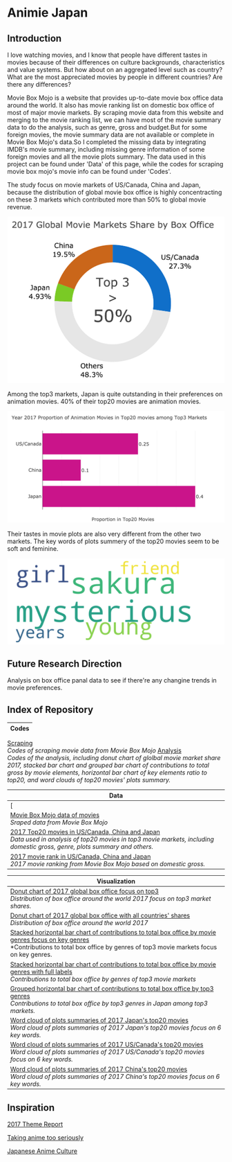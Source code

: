 # Animie Japan

## Introduction
I love watching movies, and I know that people have different tastes in movies because of their differences on culture backgrounds, characteristics and value systems. But how about on an aggregated level such as country? What are the most appreciated movies by people in different countries? Are there any differences? 

Movie Box Mojo is a website that provides up-to-date movie box office data around the world. It also has movie ranking list on domestic box office of most of major movie markets. By scraping movie data from this website and merging to the movie ranking list, we can have most of the movie summary data to do the analysis, such as genre, gross and budget.But for some foreign movies, the movie summary data are not available or complete in Movie Box Mojo's data.So I completed the missing data by integrating IMDB's movie summary, including missing genre information of some foreign movies and all the movie plots summary. The data used in this project can be found under 'Data' of this page, while the codes for scraping movie box mojo's movie info can be found under 'Codes'.

The study focus on movie markets of US/Canada, China and Japan, because the distribution of global movie box office is highly concentracting on these 3 markets which contributed more than 50% to global movie revenue. 

![alt text](https://github.com/wyr211/2017-Top3-Movie-Market-Comparison/blob/master/Visualization/DonutPlot_2017_Global_Movie_Market_Share_Top3.png)

Among the top3 markets, Japan is quite outstanding in their preferences on animation movies. 40% of their top20 movies are animation movies. 

![alt text](https://github.com/wyr211/2017-Top3-Movie-Market-Comparison/blob/master/Visualization/Bar_2017_Proportion_of_Animation_Movie_in_Top20_Movies_Japan.png)


Their tastes in movie plots are also very different from the other two markets. The key words of plots summery of the top20 movies seem to be soft and feminine.

![alt text](https://github.com/wyr211/2017-Top3-Movie-Market-Comparison/blob/master/Visualization/WordCloud_Plots_Japan.png)

## Future Research Direction
Analysis on box office panal data to see if there're any changine trends in movie preferences. 

## Index of Repository

|Codes|
|---|
[Scraping](https://github.com/wyr211/2017-Top3-Movie-Market-Comparison/blob/master/BoxMojo_Data_scraping.ipynb)<br> *Codes of scraping movie data from Movie Box Mojo*
[Analysis](https://github.com/wyr211/2017-Top3-Movie-Market-Comparison/blob/master/BoxMojo_Data_scraping.ipynb)<br> *Codes of the analysis, including donut chart of glolbal movie market share 2017, stacked bar chart and grouped bar chart of contributions to total gross by movie elements, horizontal bar chart of key elements ratio to top20, and word clouds of top20 movies' plots summary.*


|Data|
|---|
[|2017 global movie box office](https://github.com/wyr211/2017-Top3-Movie-Market-Comparison/blob/master/Data/World_movie_market_2017.xlsx)<br>*2017 global box office data from 2017 Theme Report by MPAA*|
|[Movie Box Mojo data of movies](https://github.com/wyr211/2017-Top3-Movie-Market-Comparison/blob/master/Data/movie_data.csv)<br>*Sraped data from Movie Box Mojo*|
|[2017 Top20 movies in US/Canada, China and Japan](https://github.com/wyr211/2017-Top3-Movie-Market-Comparison/blob/master/Data/movie_top3_top20.xlsx)<br>*Data used in analysis of top20 movies in top3 movie markets, including domestic gross, genre, plots summary and others.*|
|[2017 movie rank in  US/Canada, China and Japan](https://github.com/wyr211/2017-Top3-Movie-Market-Comparison/blob/master/Data/movie_top20_rank.xlsx)<br>*2017 movie ranking from Movie Box Mojo based on domestic gross.*|

|Visualization|
|---|
|[Donut chart of 2017 global box office focus on top3](https://github.com/wyr211/2017-Top3-Movie-Market-Comparison/blob/master/Visualization/DonutPlot_2017_Global_Movie_Market_Share_Top3.png)<br>*Distribution of box office around the world 2017 focus on top3 market shares.*|
|[Donut chart of 2017 global box office with all countries' shares](https://github.com/wyr211/2017-Top3-Movie-Market-Comparison/blob/master/Visualization/DonutPlot_2017_Global_Movie_Market_Share_Full.png)<br>*Distribution of box office around the world 2017*|
|[Stacked horizontal bar chart of contributions to total box office by movie genres focus on key genres](https://github.com/wyr211/2017-Top3-Movie-Market-Comparison/blob/master/Visualization/StackedBar_Contributions_of_Key_Genres_to_Total_Box_Office.png)<br>*Contributions to total box office by genres of top3 movie markets focus on key genres. |
|[Stacked horizontal bar chart of contributions to total box office by movie genres with full labels](https://github.com/wyr211/2017-Top3-Movie-Market-Comparison/blob/master/Visualization/StackedBar_Contributions_of_Genres_to_Total_Box_Office_Full.png)<br>*Contributions to total box office by genres of top3 movie markets*|
|[Grouped horizontal bar chart of contributions to total box office by top3 genres](https://github.com/wyr211/2017-Top3-Movie-Market-Comparison/blob/master/Visualization/GroupedBar_Contributions_of_Key_Genres_to_Total_Box_Office.png)<br>*Contributions to total box office by top3 genres in Japan among top3 markets.*|
|[Word cloud of plots summaries of 2017 Japan's top20 movies](https://github.com/wyr211/2017-Top3-Movie-Market-Comparison/blob/master/Visualization/WordCloud_Plots_Japan.png)<br>*Word cloud of plots summaries of 2017 Japan's top20 movies focus on 6 key words.*|
|[Word cloud of plots summaries of 2017 US/Canada's top20 movies](https://github.com/wyr211/2017-Top3-Movie-Market-Comparison/blob/master/Visualization/WordCloud_Plots_US:Canada.png)<br>*Word cloud of plots summaries of 2017 US/Canada's top20 movies focus on 6 key words.*|
|[Word cloud of plots summaries of 2017 China's top20 movies](https://github.com/wyr211/2017-Top3-Movie-Market-Comparison/blob/master/Visualization/WordCloud_Plots_China.png)<br>*Word cloud of plots summaries of 2017 China's top20 movies focus on 6 key words.*|


## Inspiration
[2017 Theme Report](https://www.mpaa.org/wp-content/uploads/2018/04/MPAA-THEME-Report-2017_Final.pdf)

[Taking anime too seriously](https://www.japantimes.co.jp/culture/2013/06/02/books/book-reviews/taking-anime-too-seriously/#.W4mgx5NKgWo)

[Japanese Anime Culture](https://tokyotreat.com/news/japanese-anime-culture)
